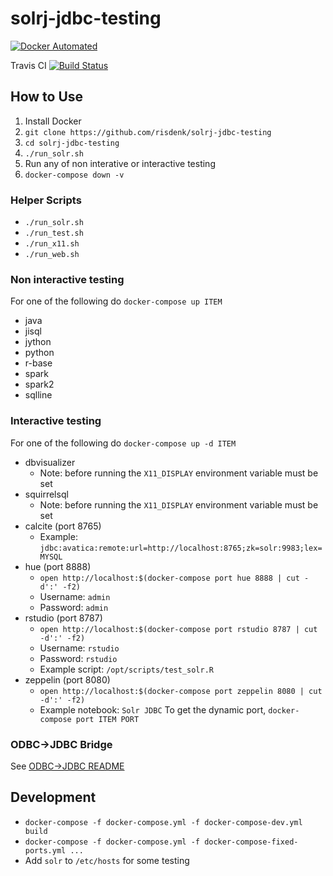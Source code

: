 # solrj-jdbc-testing

[![Docker Automated](https://img.shields.io/docker/automated/risdenk/solrj-jdbc-testing.svg)](https://hub.docker.com/r/risdenk/solrj-jdbc-testing/)

Travis CI [![Build Status](https://travis-ci.org/risdenk/solrj-jdbc-testing.svg?branch=master)](https://travis-ci.org/risdenk/solrj-jdbc-testing)

## How to Use
1. Install Docker
2. `git clone https://github.com/risdenk/solrj-jdbc-testing`
3. `cd solrj-jdbc-testing`
4. `./run_solr.sh`
5. Run any of non interative or interactive testing
6. `docker-compose down -v`

### Helper Scripts
* `./run_solr.sh`
* `./run_test.sh`
* `./run_x11.sh`
* `./run_web.sh`

### Non interactive testing
For one of the following do `docker-compose up ITEM`

* java
* jisql
* jython
* python
* r-base
* spark
* spark2
* sqlline

### Interactive testing
For one of the following do `docker-compose up -d ITEM`

* dbvisualizer
  * Note: before running the `X11_DISPLAY` environment variable must be set
* squirrelsql
  * Note: before running the `X11_DISPLAY` environment variable must be set
* calcite (port 8765)
  * Example: `jdbc:avatica:remote:url=http://localhost:8765;zk=solr:9983;lex=MYSQL`
* hue (port 8888)
  * `open http://localhost:$(docker-compose port hue 8888 | cut -d':' -f2)`
  * Username: `admin`
  * Password: `admin`
* rstudio (port 8787)
  * `open http://localhost:$(docker-compose port rstudio 8787 | cut -d':' -f2)`
  * Username: `rstudio`
  * Password: `rstudio`
  * Example script: `/opt/scripts/test_solr.R`
* zeppelin (port 8080)
  * `open http://localhost:$(docker-compose port zeppelin 8080 | cut -d':' -f2)`
  * Example notebook: `Solr JDBC`
To get the dynamic port, `docker-compose port ITEM PORT`

### ODBC->JDBC Bridge
See [ODBC->JDBC README](odbc/README.md)

## Development
* `docker-compose -f docker-compose.yml -f docker-compose-dev.yml build`
* `docker-compose -f docker-compose.yml -f docker-compose-fixed-ports.yml ...`
* Add `solr` to `/etc/hosts` for some testing

